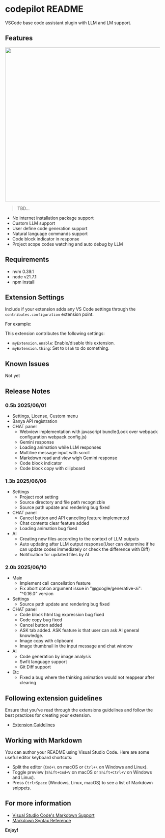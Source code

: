 # codepilot README

VSCode base code assistant plugin with LLM and LM support.

## Features

<img src="https://drive.google.com/uc?export=view&id=1qV7VZvm806HlfrpBSi7BdQxyBlBKnNt7" width="700" height="500"/>

> TBD...

- No internet installation package support
- Custom LLM support
- User define code generation support
- Natural language commands support
- Code block indicator in response
- Project scope codes watching and auto debug by LLM

## Requirements

- nvm 0.39.1
- node v21.7.1
- npm install

## Extension Settings

Include if your extension adds any VS Code settings through the `contributes.configuration` extension point.

For example:

This extension contributes the following settings:

* `myExtension.enable`: Enable/disable this extension.
* `myExtension.thing`: Set to `blah` to do something.

## Known Issues

Not yet

## Release Notes

### 0.5b 2025/06/01

- Settings, License, Custom menu
- Banya API registration
- CHAT panel
  - Webview implementation with javascript bundle(Look over webpack configuration webpack.config.js)
  - Gemini response
  - Loading animation while LLM responses
  - Multiline message input with scroll
  - Markdown read and view wigh Gemini response
  - Code block indicator
  - Code block copy with cliipboard

### 1.3b 2025/06/06

- Settings
  - Project root setting
  - Source directory and file path recognizble
  - Source path update and rendering bug fixed
- CHAT panel
  - Cancel button and API canceling feature implemented
  - Chat contents clear feature added
  - Loading animation bug fixed
- AI
  - Creating new files according to the context of LLM outputs
  - Auto updating after LLM output response(User can determine if he can update codes immediately or check the difference with Diff)
  - Notification for updated files by AI

### 2.0b 2025/06/10

- Main
  - Implement call cancellation feature
  - Fix abort option argument issue in "@google/generative-ai": "^0.16.0" version
- Settings
  - Source path update and rendering bug fixed
- CHAT panel
  - Code block html tag expression bug fixed
  - Code copy bug fixed
  - Cancel button added
  - ASK tab added. ASK feature is that user can ask AI general knowledge.
  - Image copy with clipboard
  - Image thumbnail in the input message and chat window
- AI
  - Code generation by image analysis
  - Swfit language support
  - Git Diff support
- Etc
  - Fixed a bug where the thinking animation would not reappear after clearing

## Following extension guidelines

Ensure that you've read through the extensions guidelines and follow the best practices for creating your extension.

* [Extension Guidelines](https://code.visualstudio.com/api/references/extension-guidelines)

## Working with Markdown

You can author your README using Visual Studio Code. Here are some useful editor keyboard shortcuts:

* Split the editor (`Cmd+\` on macOS or `Ctrl+\` on Windows and Linux).
* Toggle preview (`Shift+Cmd+V` on macOS or `Shift+Ctrl+V` on Windows and Linux).
* Press `Ctrl+Space` (Windows, Linux, macOS) to see a list of Markdown snippets.

## For more information

* [Visual Studio Code's Markdown Support](http://code.visualstudio.com/docs/languages/markdown)
* [Markdown Syntax Reference](https://help.github.com/articles/markdown-basics/)

**Enjoy!**
